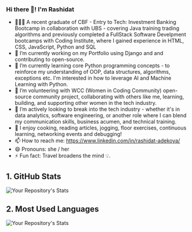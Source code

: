 ### Hi there 👋! I'm Rashidat

<!--
**Shida18719/Shida18719** is a ✨ _special_ ✨ repository because its `README.md` (this file) appears on your GitHub profile.
-->

- 👩🏽‍💻 A recent graduate of CBF - Entry to Tech: Investment Banking Bootcamp in collaboration with UBS - covering Java training trading algorithms and previously completed a FullStack Software Develpment bootcamps with Coding Institute, where I gained experience in HTML, CSS, JavaScript, Python and SQL
- 🔭 I’m currently working on my Portfolio using Django and and contributing to open-source.
- 🌱 I’m currently learning core Python programming concepts - to reinforce my understanding of OOP, data structures, algorithms, exceptions etc. I'm interested in how to leverage AI and Machine Learning with Python. 
- 👯 I’m volunteering with WCC (Women in Coding Community) open-source community project, collaborating with others like me, learning, building, and supporting other women in the tech industry.
- 🤔 I’m actively looking to break into the tech industry - whether it's in data analytics, software engineering, or another role where I can blend my communication skills, business acumen, and technical training.
- 💬 I enjoy cooking, reading articles, jogging, floor exercises, continuous learning, networking events and debugging!
- 📫 How to reach me: https://www.linkedin.com/in/rashidat-adekoya/
- 😄 Pronouns: she / her
- ⚡ Fun fact: Travel broadens the mind 💡.



## 1. GitHub Stats
![Your Repository's Stats](https://github-readme-stats.vercel.app/api?username=Shida18719&show_icons=true)
## 2. Most Used Languages
![Your Repository's Stats](https://github-readme-stats.vercel.app/api/top-langs/?username=Shida18719&theme=blue-green)

<!--
 ## 3. Contributors Badge
 ![Your Repository's Stats](https://contrib.rocks/image?repo=Shida18719/)
 -->

